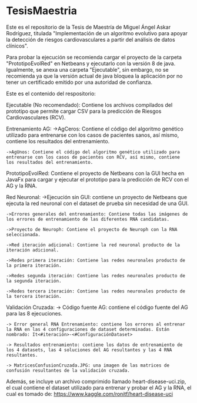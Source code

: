 # TesisMaestria
Este es el repositorio de la Tesis de Maestría de Miguel Ángel Askar Rodríguez, titulada "Implementación de un algoritmo evolutivo para apoyar la detección de riesgos cardiovasculares a partir del análisis de datos clínicos".

Para probar la ejecución se recomienda cargar el proyecto de la carpeta "PrototipoEvolRed" en Netbeans y ejecutarlo con la versión 8 de java. Igualmente, se anexa una carpeta "Ejecutable", sin embargo, no se recomienda ya que la versión actual de java bloquea la aplicación por no tener un certificado emitido por una autoridad de confianza.

Este es el contenido del respositorio:

Ejecutable (No recomendado):
	Contiene los archivos compilados del prototipo que permite cargar CSV para la predicción de Riesgos Cardiovasculares (RCV).

Entrenamiento AG:
	->AgCeros: Contiene el código del algoritmo genético utilizado para entrenarse con los casos de pacientes sanos, así mismo, contiene los 		resultados del entrenamiento.

	->AgUnos: Contiene el código del algoritmo genético utilizado para entrenarse con los casos de pacientes con RCV, así mismo, contiene 		los resultados del entrenamiento.

PrototipoEvolRed:
	Contiene el proyecto de Netbeans con la GUI hecha en JavaFx para cargar y ejecutar el prototipo para la predicción de RCV con el AG y la RNA.	

Red Neuronal:
	->Ejecución sin GUI: contiene un proyecto de Netbeans que ejecuta la red neuronal con el dataset de prueba sin necesidad de una GUI.
	
	->Errores generales del entrenamiento: Contiene todas las imágenes de los errores de entrenamiento de las diferentes RNA candidatas.

	->Proyecto de Neuroph: Contiene el proyecto de Neuroph con la RNA seleccionada.

	->Red iteración adicional: Contiene la red neuronal producto de la iteración adicional.

	->Redes primera iteración: Contiene las redes neuronales producto de la primera iteración.

	->Redes segunda iteración: Contiene las redes neuronales producto de la segunda iteración.

	->Redes tercera iteración: Contiene las redes neuronales producto de la tercera iteración.

Validación Cruzada:
	-> Código fuente AG: contiene el código fuente del AG para las 8 ejecuciones.
	
	-> Error general RNA Entrenamiento: contiene los errores al entrenar la RNA en las 4 configuraciones de dataset determinadas. Están nombrado: It<#iteración>-<#ConfiguraciónDataset>

	-> Resultados entrenamiento: contiene los datos de entrenamiento de los 4 datasets, las 4 soluciones del AG resultantes y las 4 RNA resultantes.

	-> MatricesConfusionCruzada.JPG: una imagen de las matrices de confusión resultantes de la validación cruzada.
		
Además, se incluye un archivo comprimido llamado heart-disease-uci.zip, el cual contiene el dataset utilizado para entrenar y probar el AG y la RNA, el cual es tomado de: https://www.kaggle.com/ronitf/heart-disease-uci
